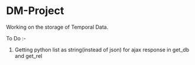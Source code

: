 # DM-Project

Working on the storage of Temporal Data.

To Do :-
1) Getting python list as string(instead of json) for ajax response in get_db and get_rel